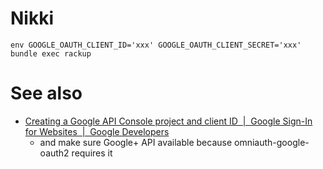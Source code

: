 # Nikki

```
env GOOGLE_OAUTH_CLIENT_ID='xxx' GOOGLE_OAUTH_CLIENT_SECRET='xxx' bundle exec rackup
```

# See also

- [Creating a Google API Console project and client ID  |  Google Sign-In for Websites  |  Google Developers](https://developers.google.com/identity/sign-in/web/devconsole-project)
  - and make sure Google+ API available because omniauth-google-oauth2 requires it
